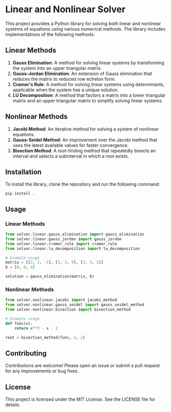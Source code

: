 # Linear and Nonlinear Solver

This project provides a Python library for solving both linear and nonlinear systems of equations using various numerical methods. The library includes implementations of the following methods:

## Linear Methods
1. **Gauss Elimination**: A method for solving linear systems by transforming the system into an upper triangular matrix.
2. **Gauss-Jordan Elimination**: An extension of Gauss elimination that reduces the matrix to reduced row echelon form.
3. **Cramer's Rule**: A method for solving linear systems using determinants, applicable when the system has a unique solution.
4. **LU Decomposition**: A method that factors a matrix into a lower triangular matrix and an upper triangular matrix to simplify solving linear systems.

## Nonlinear Methods
1. **Jacobi Method**: An iterative method for solving a system of nonlinear equations.
2. **Gauss-Seidel Method**: An improvement over the Jacobi method that uses the latest available values for faster convergence.
3. **Bisection Method**: A root-finding method that repeatedly bisects an interval and selects a subinterval in which a root exists.

## Installation

To install the library, clone the repository and run the following command:

```
pip install .
```

## Usage

### Linear Methods

```python
from solver.linear.gauss_elimination import gauss_elimination
from solver.linear.gauss_jordan import gauss_jordan
from solver.linear.cramer_rule import cramer_rule
from solver.linear.lu_decomposition import lu_decomposition

# Example usage
matrix = [[2, 1, -1], [3, 3, 9], [3, 3, 5]]
b = [8, 0, 4]

solution = gauss_elimination(matrix, b)
```

### Nonlinear Methods

```python
from solver.nonlinear.jacobi import jacobi_method
from solver.nonlinear.gauss_seidel import gauss_seidel_method
from solver.nonlinear.bisection import bisection_method

# Example usage
def func(x):
    return x**3 - x - 2

root = bisection_method(func, 1, 2)
```

## Contributing

Contributions are welcome! Please open an issue or submit a pull request for any improvements or bug fixes.

## License

This project is licensed under the MIT License. See the LICENSE file for details.